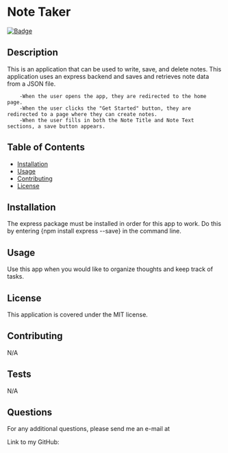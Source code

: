 # Note Taker

[![Badge](https://img.shields.io/badge/License-MIT-black.svg)](https://opensource.org/licenses/MIT)

## Description

This is an application that can be used to write, save, and delete notes. This application uses an express backend and saves and retrieves note data from a JSON file.

        -When the user opens the app, they are redirected to the home page.
        -When the user clicks the "Get Started" button, they are redirected to a page where they can create notes.
        -When the user fills in both the Note Title and Note Text sections, a save button appears.

## Table of Contents

- [Installation](#installation)
- [Usage](#usage)
- [Contributing](#contributing)
- [License](#license)

## Installation

The express package must be installed in order for this app to work. Do this by entering {npm install express --save} in the command line.

## Usage

Use this app when you would like to organize thoughts and keep track of tasks.

## License

This application is covered under the MIT license.

## Contributing

N/A

## Tests

N/A

## Questions

For any additional questions, please send me an e-mail at 

Link to my GitHub: 